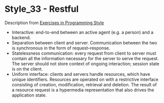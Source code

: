 # Style_33 - Restful
Description from [Exercises in Programming Style](http://www.amazon.com/Exercises-Programming-Style-Cristina-Videira/dp/1482227371/)
* Interactive: end-to-end between an active agent (e.g. a person) and a backend.
* Separation between client and server. Communication between the two is synchronous in the form of request–response.
* Statelessness communication: every request from client to server must contain all the information necessary for the server to serve the request. The server should not store context of ongoing interaction; session state is on the client.
* Uniform interface: clients and servers handle resources, which have unique identifiers. Resources are operated on with a restrictive interface consisting of creation, modification, retrieval and deletion. The result of a resource request is a hypermedia representation that also drives the application state.

